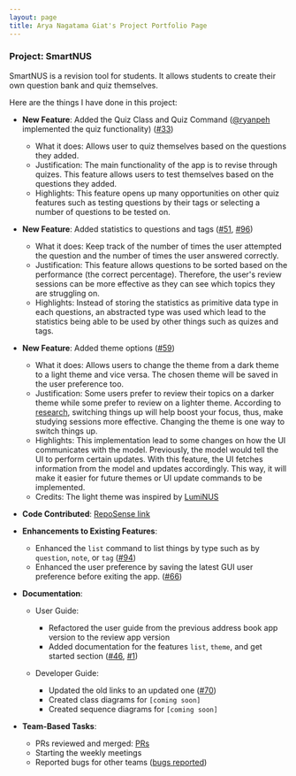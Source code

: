 ```yaml
---
layout: page
title: Arya Nagatama Giat's Project Portfolio Page
---
```


### Project: SmartNUS

SmartNUS is a revision tool for students. It allows students to create their own question bank and quiz themselves.

Here are the things I have done in this project:

* **New Feature**: Added the Quiz Class and Quiz Command ([@ryanpeh](https://github.com/ryanpeh) implemented the quiz functionality) ([\#33](https://github.com/AY2122S1-CS2103T-F12-1/tp/pull/33))
    * What it does: Allows user to quiz themselves based on the questions they added.
    * Justification: The main functionality of the app is to revise through quizes. This feature allows users to test themselves based on the questions they added.
    * Highlights: This feature opens up many opportunities on other quiz features such as testing questions by their tags or selecting a number of questions to be tested on.

* **New Feature**: Added statistics to questions and tags ([\#51](https://github.com/AY2122S1-CS2103T-F12-1/tp/pull/51), [\#96](https://github.com/AY2122S1-CS2103T-F12-1/tp/pull/96))
    * What it does: Keep track of the number of times the user attempted the question and the number of times the user answered correctly.
    * Justification: This feature allows questions to be sorted based on the performance (the correct percentage). Therefore, the user's review sessions can be more effective as they can see which topics they are struggling on.
    * Highlights: Instead of storing the statistics as primitive data type in each questions, an abstracted type was used which lead to the statistics being able to be used by other things such as quizes and tags.

* **New Feature**: Added theme options ([\#59](https://github.com/AY2122S1-CS2103T-F12-1/tp/pull/61))
    * What it does: Allows users to change the theme from a dark theme to a light theme and vice versa. The chosen theme will be saved in the user preference too.
    * Justification: Some users prefer to review their topics on a darker theme while some prefer to review on a lighter theme. According to [research](https://sites.psu.edu/siowfa15/2015/10/02/the-best-place-to-study/), switching things up will help boost your focus, thus, make studying sessions more effective. Changing the theme is one way to switch things up.
    * Highlights: This implementation lead to some changes on how the UI communicates with the model. Previously, the model would tell the UI to perform certain updates. With this feature, the UI fetches information from the model and updates accordingly. This way, it will make it easier for future themes or UI update commands to be implemented.
    * Credits: The light theme was inspired by [LumiNUS](https://luminus.nus.edu.sg/)

* **Code Contributed**: [RepoSense link](https://nus-cs2103-ay2122s1.github.io/tp-dashboard/?search=&sort=groupTitle&sortWithin=title&timeframe=commit&mergegroup=&groupSelect=groupByRepos&breakdown=true&checkedFileTypes=docs~functional-code~test-code~other&since=2021-09-17&tabOpen=true&tabType=authorship&tabAuthor=aryagiat&tabRepo=AY2122S1-CS2103T-F12-1%2Ftp%5Bmaster%5D&authorshipIsMergeGroup=false&authorshipFileTypes=docs~functional-code~test-code&authorshipIsBinaryFileTypeChecked=false)

* **Enhancements to Existing Features**:
    * Enhanced the `list` command to list things by type such as by `question`, `note`, or `tag` ([\#94](https://github.com/AY2122S1-CS2103T-F12-1/tp/pull/94))
    * Enhanced the user preference by saving the latest GUI user preference before exiting the app. ([\#66](https://github.com/AY2122S1-CS2103T-F12-1/tp/pull/66))

* **Documentation**:
    * User Guide:
        * Refactored the user guide from the previous address book app version to the review app version
        * Added documentation for the features `list`, `theme`, and get started section ([\#46](https://github.com/AY2122S1-CS2103T-F12-1/tp/pull/46), [\#1](https://github.com/AY2122S1-CS2103T-F12-1/tp/pull/1))

    * Developer Guide:
        * Updated the old links to an updated one ([\#70](https://github.com/AY2122S1-CS2103T-F12-1/tp/pull/70))
        * Created class diagrams for `[coming soon]`
        * Created sequence diagrams for `[coming soon]`
    
* **Team-Based Tasks**:
    * PRs reviewed and merged: [PRs](https://github.com/AY2122S1-CS2103T-F12-1/tp/pulls?q=is%3Apr+reviewed-by%3Aaryagiat)
    * Starting the weekly meetings
    * Reported bugs for other teams ([bugs reported](https://github.com/aryagiat/ped/issues))
